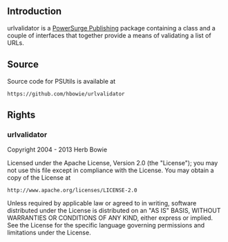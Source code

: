 Introduction
------------

urlvalidator is a [PowerSurge Publishing](http://www.powersurgepub.com) package containing a class and a couple of interfaces that together provide a means of validating a list of URLs.

Source
------

Source code for PSUtils is available at

	https://github.com/hbowie/urlvalidator
	
Rights
------ 

### urlvalidator 

Copyright 2004 - 2013 Herb Bowie

Licensed under the Apache License, Version 2.0 (the "License");
you may not use this file except in compliance with the License.
You may obtain a copy of the License at

	http://www.apache.org/licenses/LICENSE-2.0

Unless required by applicable law or agreed to in writing, software
distributed under the License is distributed on an "AS IS" BASIS,
WITHOUT WARRANTIES OR CONDITIONS OF ANY KIND, either express or implied.
See the License for the specific language governing permissions and
limitations under the License.


